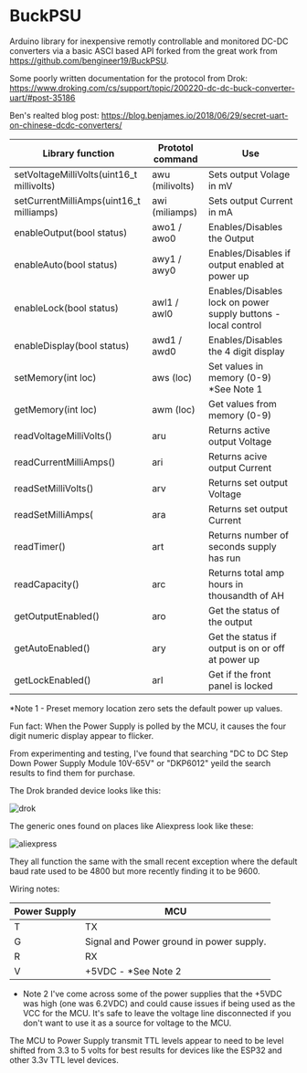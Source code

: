 # BuckPSU
Arduino library for inexpensive remotly controllable and monitored DC-DC converters via a basic ASCI based API forked from the great work from
https://github.com/bengineer19/BuckPSU.

 Some poorly written documentation for the protocol from Drok:
 https://www.droking.com/cs/support/topic/200220-dc-dc-buck-converter-uart/#post-35186
 
 Ben's realted blog post:
 https://blog.benjames.io/2018/06/29/secret-uart-on-chinese-dcdc-converters/


|Library function| Prototol command |  Use |
| ------------- | ------------- | ------------- |
| setVoltageMilliVolts(uint16_t millivolts) | awu (milivolts) | Sets output Volage in mV |
| setCurrentMilliAmps(uint16_t milliamps) | awi (miliamps) | Sets output Current in mA |
| enableOutput(bool status) | awo1 / awo0 | Enables/Disables the Output |
| enableAuto(bool status) | awy1 / awy0 | Enables/Disables if output enabled at power up |
| enableLock(bool status) |awl1 / awl0| Enables/Disables lock on power supply buttons - local control |
| enableDisplay(bool status) | awd1 / awd0 | Enables/Disables the 4 digit display |
| setMemory(int loc) | aws (loc) | Set values in memory (0-9) *See Note 1 |
| getMemory(int loc) | awm (loc) | Get values from memory (0-9) |
| readVoltageMilliVolts() | aru | Returns active output Voltage |
| readCurrentMilliAmps() | ari | Returns acive output Current |
| readSetMilliVolts() | arv | Returns set output Voltage |
| readSetMilliAmps( | ara | Returns set output Current |
| readTimer() | art | Returns number of seconds supply has run |
| readCapacity() | arc | Returns total amp hours in thousandth of AH |
| getOutputEnabled() | aro | Get the status of the output |
| getAutoEnabled() | ary | Get the status if output is on or off at power up |
| getLockEnabled() | arl | Get if the front panel is locked |

  *Note 1 - Preset memory location zero sets the default power up values.

Fun fact: When the Power Supply is polled by the MCU, it causes the four digit numeric display appear to flicker.

From experimenting and testing, I've found that searching "DC to DC Step Down Power Supply Module 10V-65V" or "DKP6012" yeild the search results to find them for purchase.

The Drok branded device looks like this:

![drok](https://user-images.githubusercontent.com/24259942/144702575-ca30d9d9-6daa-4150-9fa9-8cb83f3330cb.png)

The generic ones found on places like Aliexpress look like these:

![aliexpress](https://user-images.githubusercontent.com/24259942/144702582-652c7fd2-c5f9-4229-8cc1-ab7b0cea26c1.png)

They all function the same with the small recent exception where the default baud rate used to be 4800 but more recently finding it to be 9600.

Wiring notes:

| Power Supply| MCU |
| ------------- | ------------- |
| T | TX |
| G | Signal and Power ground in power supply. |
| R | RX |
| V | +5VDC - *See Note 2 |

* Note 2  I've come across some of the power supplies that the +5VDC was high (one was 6.2VDC) and could cause issues if being used as the VCC for the MCU.   It's safe to leave the voltage line disconnected if you don't want to use it as a source for voltage to the MCU.

The MCU to Power Supply transmit TTL levels appear to need to be level shifted from 3.3 to 5 volts for best results for devices like the ESP32 and other 3.3v TTL level devices.
